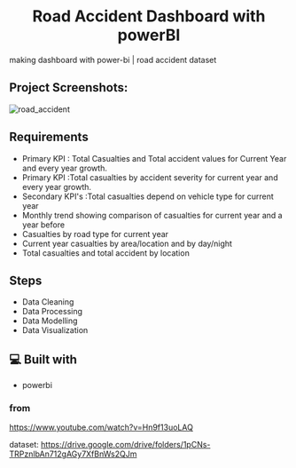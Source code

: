 <h1 align="center" id="title">Road Accident Dashboard with powerBI</h1>

<p id="description">making dashboard with power-bi | road accident dataset</p>

<h2>Project Screenshots:</h2>

![road_accident](https://github.com/AtenaAT/road_accident_dashboard_with_powerBI/assets/91009525/a358230f-1670-4e1a-9e44-fbffeb7c88c2)


<h2>Requirements</h2>


- Primary KPI : Total Casualties and Total accident values for Current Year and every year growth.
- Primary KPI :Total casualties by accident severity for current year and every year growth.
- Secondary KPI's :Total casualties depend on vehicle type for current year
- Monthly trend showing comparison of casualties for current year and a year before
- Casualties by road type for current year
- Current year casualties by area/location and by day/night
- Total casualties and total accident by location

<h2> Steps</h2>

*   Data Cleaning
*   Data Processing
*   Data Modelling
*   Data Visualization

<h2>💻 Built with</h2>

*   powerbi

<h3>from</h3>

https://www.youtube.com/watch?v=Hn9f13uoLAQ
<br/>


dataset: https://drive.google.com/drive/folders/1pCNs-TRPznlbAn712gAGy7XfBnWs2QJm

